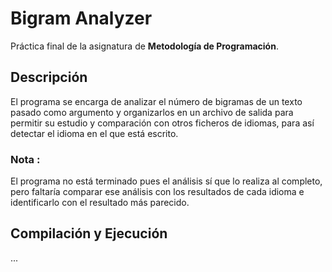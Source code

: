 # Bigram Analyzer

Práctica final de la asignatura de **Metodología de Programación**.

## Descripción

El programa se encarga de analizar el número de bigramas de un texto pasado como argumento y organizarlos en un archivo de salida para permitir su estudio y  comparación con otros ficheros de idiomas, para así detectar el idioma en el que está escrito. 

### Nota :
El programa no está terminado pues el análisis sí que lo realiza al completo, pero faltaría comparar ese análisis con los resultados de cada idioma e identificarlo con el resultado más parecido.

## Compilación y Ejecución

...